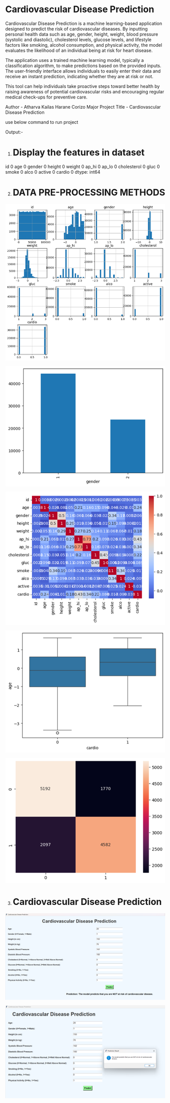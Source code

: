 # Cardiovascular Disease Prediction

Cardiovascular Disease Prediction is a machine learning-based application designed to predict the risk of cardiovascular diseases. By inputting personal health data such as age, gender, height, weight, blood pressure (systolic and diastolic), cholesterol levels, glucose levels, and lifestyle factors like smoking, alcohol consumption, and physical activity, the model evaluates the likelihood of an individual being at risk for heart disease.

The application uses a trained machine learning model, typically a classification algorithm, to make predictions based on the provided inputs. The user-friendly interface allows individuals to easily enter their data and receive an instant prediction, indicating whether they are at risk or not.

This tool can help individuals take proactive steps toward better health by raising awareness of potential cardiovascular risks and encouraging regular medical check-ups for preventive care.

Author - Atharva Kailas Harane
Corizo Major Project
Title - Cardiovascular Disease Prediction

use below command to run project


Output:-
1)  # Display the features in dataset

id             0
age            0
gender         0
height         0
weight         0
ap_hi          0
ap_lo          0
cholesterol    0
gluc           0
smoke          0
alco           0
active         0
cardio         0
dtype: int64


2) # DATA PRE-PROCESSING METHODS

![alt text](image.png)

![alt text](image-1.png)

![alt text](image-2.png)

![alt text](image-3.png)

![alt text](image-4.png)


3) # Cardiovascular Disease Prediction

![alt text](image-5.png)

![alt text](<Screenshot 2024-10-03 003022.png>)
